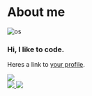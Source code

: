 <h1>About me</h1>

![os](https://svgshare.com/i/Zhy.svg)

<h3>Hi, I like to code.</h3>

Heres a link to [your profile](https://gist.github.com/mine).

<a style="halign:center">
  <img align="center" valign="center" src="https://github-readme-stats.vercel.app/api?username=FelixSchladt&show_icons=true&theme=great-gatsby" />
</a>

<br>

<a href="https://github.com/FelixSchladt">
  <img src="https://github-readme-streak-stats.herokuapp.com/?user=FelixSchladt&theme=react&hide_border=true" />
</a>

<a href="https://github.com/FelixSchladt?tab=repositories">
  <img src="https://github-readme-stats.vercel.app/api/top-langs/?username=FelixSchladt&langs_count=6&theme=great-gatsby&layout=compact&hide_border=true" />
</a>
